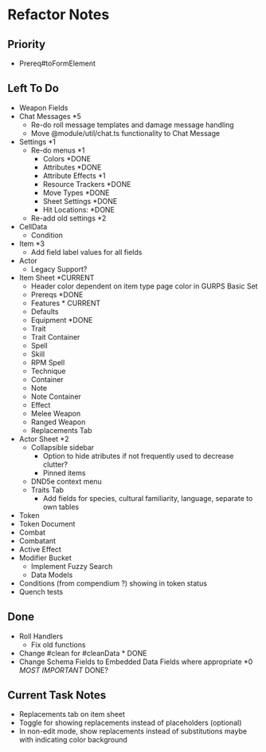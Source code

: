 # Refactor Notes

## Priority

- Prereq#toFormElement

## Left To Do

- Weapon Fields
- Chat Messages \*5
  - Re-do roll message templates and damage message handling
  - Move @module/util/chat.ts functionality to Chat Message
- Settings \*1
  - Re-do menus \*1
    - Colors \*DONE
    - Attributes \*DONE
    - Attribute Effects \*1
    - Resource Trackers \*DONE
    - Move Types \*DONE
    - Sheet Settings \*DONE
    - Hit Locations: \*DONE
  - Re-add old settings \*2
- CellData
  - Condition
- Item \*3
  - Add field label values for all fields
- Actor
  - Legacy Support?
- Item Sheet \*CURRENT
  - Header color dependent on item type page color in GURPS Basic Set
  - Prereqs \*DONE
  - Features \* CURRENT
  - Defaults
  - Equipment \*DONE
  - Trait
  - Trait Container
  - Spell
  - Skill
  - RPM Spell
  - Technique
  - Container
  - Note
  - Note Container
  - Effect
  - Melee Weapon
  - Ranged Weapon
  - Replacements Tab
- Actor Sheet \*2
  - Collapsible sidebar
    - Option to hide atributes if not frequently used to decrease clutter?
    - Pinned items
  - DND5e context menu
  - Traits Tab
    - Add fields for species, cultural familiarity, language, separate to own tables
- Token
- Token Document
- Combat
- Combatant
- Active Effect
- Modifier Bucket
  - Implement Fuzzy Search
  - Data Models
- Conditions (from compendium ?) showing in token status
- Quench tests

## Done

- Roll Handlers
  - Fix old functions
- Change #clean for #cleanData \* DONE
- Change Schema Fields to Embedded Data Fields where appropriate \*0 _MOST IMPORTANT_ DONE?

## Current Task Notes

- Replacements tab on item sheet
- Toggle for showing replacements instead of placeholders (optional)
- In non-edit mode, show replacements instead of substitutions maybe with indicating color background
